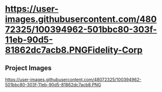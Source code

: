 # https://user-images.githubusercontent.com/48072325/100394962-501bbc80-303f-11eb-90d5-81862dc7acb8.PNGFidelity-Corp


## Project Images

https://user-images.githubusercontent.com/48072325/100394962-501bbc80-303f-11eb-90d5-81862dc7acb8.PNG

